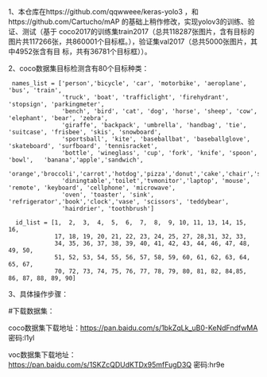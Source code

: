 1、本仓库在https://github.com/qqwweee/keras-yolo3 ，和https://github.com/Cartucho/mAP 的基础上稍作修改，实现yolov3的训练、验证、测试（基于
   coco2017的训练集train2017（总共118287张图片，含有目标的图片共117266张，共860001个目标框。），验证集val2017（总共5000张图片，其中4952张含有目       标，共有36781个目标框））。

2、coco数据集目标检测含有80个目标种类：

     names_list = ['person','bicycle', 'car', 'motorbike', 'aeroplane', 'bus', 'train', 
                   'truck', 'boat', 'trafficlight', 'firehydrant', 'stopsign', 'parkingmeter', 
                   'bench', 'bird', 'cat', 'dog', 'horse', 'sheep', 'cow', 'elephant', 'bear', 'zebra', 
                   'giraffe', 'backpack', 'umbrella', 'handbag', 'tie', 'suitcase', 'frisbee', 'skis', 'snowboard', 
                   'sportsball', 'kite', 'baseballbat', 'baseballglove', 'skateboard', 'surfboard', 'tennisracket', 
                   'bottle', 'wineglass', 'cup', 'fork', 'knife', 'spoon', 'bowl',   'banana','apple','sandwich',
                   'orange','broccoli','carrot','hotdog','pizza','donut','cake','chair','sofa','pottedplant','bed',
                   'diningtable','toilet','tvmonitor','laptop', 'mouse', 'remote', 'keyboard', 'cellphone', 'microwave', 
                   'oven', 'toaster', 'sink', 'refrigerator','book','clock','vase', 'scissors', 'teddybear', 
                   'hairdrier', 'toothbrush']
              
      id_list = [1,  2,  3,  4,  5,  6,  7,  8,  9, 10, 11, 13, 14, 15, 16,
                 17, 18, 19, 20, 21, 22, 23, 24, 25, 27, 28,31, 32, 33,
                 34, 35, 36, 37, 38, 39, 40, 41, 42, 43, 44, 46, 47, 48, 49, 50,
                 51, 52, 53, 54, 55, 56, 57, 58, 59, 60, 61, 62, 63, 64, 65, 67,
                 70, 72, 73, 74, 75, 76, 77, 78, 79, 80, 81, 82, 84,85, 86, 87, 88, 89, 90]
           
3、具体操作步骤：

#下载数据集：

coco数据集下载地址：https://pan.baidu.com/s/1bkZqLk_uB0-KeNdFndfwMA 密码:l1yl

voc数据集下载地址： https://pan.baidu.com/s/1SKZcQDUdKTDx95mfFugD3Q  密码:hr9e
            
